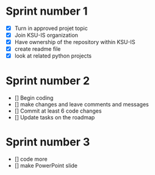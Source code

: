 # Sprint number 1
- [x] Turn in approved projet topic
- [x] Join KSU-IS organization
- [x] Have ownership of the repository within KSU-IS
- [x] create readme file
- [x] look at related python projects

# Sprint number 2
- [] Begin coding
- [] make changes and leave comments and messages
- [] Commit at least 6 code changes
- [] Update tasks on the roadmap

# Sprint number 3
- [] code more
- [] make PowerPoint slide
